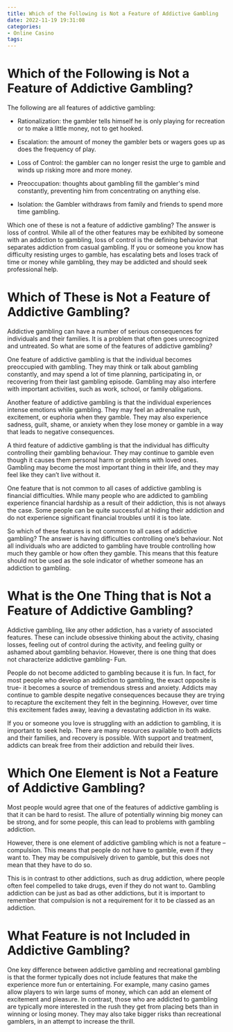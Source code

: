 ```yaml
---
title: Which of the Following is Not a Feature of Addictive Gambling
date: 2022-11-19 19:31:08
categories:
- Online Casino
tags:
---
```



#  Which of the Following is Not a Feature of Addictive Gambling?

The following are all features of addictive gambling:

* Rationalization: the gambler tells himself he is only playing for recreation or to make a little money, not to get hooked.

* Escalation: the amount of money the gambler bets or wagers goes up as does the frequency of play.

* Loss of Control: the gambler can no longer resist the urge to gamble and winds up risking more and more money.

* Preoccupation: thoughts about gambling fill the gambler's mind constantly, preventing him from concentrating on anything else.

* Isolation: the Gambler withdraws from family and friends to spend more time gambling.

Which one of these is not a feature of addictive gambling? The answer is loss of control. While all of the other features may be exhibited by someone with an addiction to gambling, loss of control is the defining behavior that separates addiction from casual gambling. If you or someone you know has difficulty resisting urges to gamble, has escalating bets and loses track of time or money while gambling, they may be addicted and should seek professional help.

#  Which of These is Not a Feature of Addictive Gambling?

Addictive gambling can have a number of serious consequences for individuals and their families. It is a problem that often goes unrecognized and untreated. So what are some of the features of addictive gambling?

One feature of addictive gambling is that the individual becomes preoccupied with gambling. They may think or talk about gambling constantly, and may spend a lot of time planning, participating in, or recovering from their last gambling episode. Gambling may also interfere with important activities, such as work, school, or family obligations.

Another feature of addictive gambling is that the individual experiences intense emotions while gambling. They may feel an adrenaline rush, excitement, or euphoria when they gamble. They may also experience sadness, guilt, shame, or anxiety when they lose money or gamble in a way that leads to negative consequences.

A third feature of addictive gambling is that the individual has difficulty controlling their gambling behaviour. They may continue to gamble even though it causes them personal harm or problems with loved ones. Gambling may become the most important thing in their life, and they may feel like they can’t live without it.

One feature that is not common to all cases of addictive gambling is financial difficulties. While many people who are addicted to gambling experience financial hardship as a result of their addiction, this is not always the case. Some people can be quite successful at hiding their addiction and do not experience significant financial troubles until it is too late.

So which of these features is not common to all cases of addictive gambling? The answer is having difficulties controlling one’s behaviour. Not all individuals who are addicted to gambling have trouble controlling how much they gamble or how often they gamble. This means that this feature should not be used as the sole indicator of whether someone has an addiction to gambling.

#  What is the One Thing that is Not a Feature of Addictive Gambling?

Addictive gambling, like any other addiction, has a variety of associated features. These can include obsessive thinking about the activity, chasing losses, feeling out of control during the activity, and feeling guilty or ashamed about gambling behavior. However, there is one thing that does not characterize addictive gambling- Fun.

People do not become addicted to gambling because it is fun. In fact, for most people who develop an addiction to gambling, the exact opposite is true- it becomes a source of tremendous stress and anxiety. Addicts may continue to gamble despite negative consequences because they are trying to recapture the excitement they felt in the beginning. However, over time this excitement fades away, leaving a devastating addiction in its wake.

If you or someone you love is struggling with an addiction to gambling, it is important to seek help. There are many resources available to both addicts and their families, and recovery is possible. With support and treatment, addicts can break free from their addiction and rebuild their lives.

#  Which One Element is Not a Feature of Addictive Gambling?

Most people would agree that one of the features of addictive gambling is that it can be hard to resist. The allure of potentially winning big money can be strong, and for some people, this can lead to problems with gambling addiction.

However, there is one element of addictive gambling which is not a feature – compulsion. This means that people do not have to gamble, even if they want to. They may be compulsively driven to gamble, but this does not mean that they have to do so.

This is in contrast to other addictions, such as drug addiction, where people often feel compelled to take drugs, even if they do not want to. Gambling addiction can be just as bad as other addictions, but it is important to remember that compulsion is not a requirement for it to be classed as an addiction.

#  What Feature is not Included in Addictive Gambling?




One key difference between addictive gambling and recreational gambling is that the former typically does not include features that make the experience more fun or entertaining. For example, many casino games allow players to win large sums of money, which can add an element of excitement and pleasure. In contrast, those who are addicted to gambling are typically more interested in the rush they get from placing bets than in winning or losing money. They may also take bigger risks than recreational gamblers, in an attempt to increase the thrill.